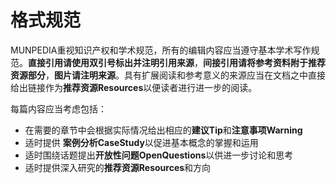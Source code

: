 # 格式规范

MUNPEDIA重视知识产权和学术规范，所有的编辑内容应当遵守基本学术写作规范。**直接引用请使用双引号标出并注明引用来源**，**间接引用请将参考资料附于推荐资源部分**，**图片请注明来源**。具有扩展阅读和参考意义的来源应当在文档之中直接给出链接作为**推荐资源Resources**以便读者进行进一步的阅读。


每篇内容应当考虑包括：

- 在需要的章节中会根据实际情况给出相应的**建议Tip**和**注意事项Warning**
- 适时提供 **案例分析CaseStudy**以促进基本概念的掌握和运用
- 适时围绕话题提出**开放性问题OpenQuestions**以供进一步讨论和思考
- 适时提供深入研究的**推荐资源Resources**和方向
